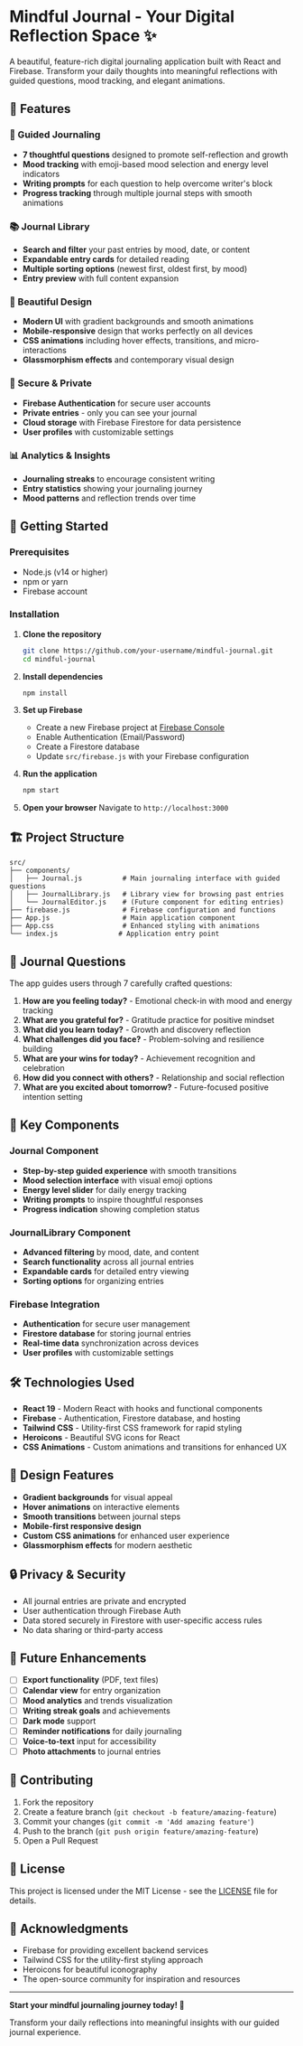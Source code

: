 # Mindful Journal - Your Digital Reflection Space ✨

A beautiful, feature-rich digital journaling application built with React and Firebase. Transform your daily thoughts into meaningful reflections with guided questions, mood tracking, and elegant animations.

## 🌟 Features

### 📝 Guided Journaling
- **7 thoughtful questions** designed to promote self-reflection and growth
- **Mood tracking** with emoji-based mood selection and energy level indicators
- **Writing prompts** for each question to help overcome writer's block
- **Progress tracking** through multiple journal steps with smooth animations

### 📚 Journal Library
- **Search and filter** your past entries by mood, date, or content
- **Expandable entry cards** for detailed reading
- **Multiple sorting options** (newest first, oldest first, by mood)
- **Entry preview** with full content expansion

### 🎨 Beautiful Design
- **Modern UI** with gradient backgrounds and smooth animations
- **Mobile-responsive** design that works perfectly on all devices
- **CSS animations** including hover effects, transitions, and micro-interactions
- **Glassmorphism effects** and contemporary visual design

### 🔐 Secure & Private
- **Firebase Authentication** for secure user accounts
- **Private entries** - only you can see your journal
- **Cloud storage** with Firebase Firestore for data persistence
- **User profiles** with customizable settings

### 📊 Analytics & Insights
- **Journaling streaks** to encourage consistent writing
- **Entry statistics** showing your journaling journey
- **Mood patterns** and reflection trends over time

## 🚀 Getting Started

### Prerequisites
- Node.js (v14 or higher)
- npm or yarn
- Firebase account

### Installation

1. **Clone the repository**
   ```bash
   git clone https://github.com/your-username/mindful-journal.git
   cd mindful-journal
   ```

2. **Install dependencies**
   ```bash
   npm install
   ```

3. **Set up Firebase**
   - Create a new Firebase project at [Firebase Console](https://console.firebase.google.com/)
   - Enable Authentication (Email/Password)
   - Create a Firestore database
   - Update `src/firebase.js` with your Firebase configuration

4. **Run the application**
   ```bash
   npm start
   ```

5. **Open your browser**
   Navigate to `http://localhost:3000`

## 🏗️ Project Structure

```
src/
├── components/
│   ├── Journal.js          # Main journaling interface with guided questions
│   ├── JournalLibrary.js   # Library view for browsing past entries
│   └── JournalEditor.js    # (Future component for editing entries)
├── firebase.js             # Firebase configuration and functions
├── App.js                  # Main application component
├── App.css                 # Enhanced styling with animations
└── index.js               # Application entry point
```

## 📱 Journal Questions

The app guides users through 7 carefully crafted questions:

1. **How are you feeling today?** - Emotional check-in with mood and energy tracking
2. **What are you grateful for?** - Gratitude practice for positive mindset
3. **What did you learn today?** - Growth and discovery reflection
4. **What challenges did you face?** - Problem-solving and resilience building
5. **What are your wins for today?** - Achievement recognition and celebration
6. **How did you connect with others?** - Relationship and social reflection
7. **What are you excited about tomorrow?** - Future-focused positive intention setting

## 🎯 Key Components

### Journal Component
- **Step-by-step guided experience** with smooth transitions
- **Mood selection interface** with visual emoji options
- **Energy level slider** for daily energy tracking
- **Writing prompts** to inspire thoughtful responses
- **Progress indication** showing completion status

### JournalLibrary Component
- **Advanced filtering** by mood, date, and content
- **Search functionality** across all journal entries
- **Expandable cards** for detailed entry viewing
- **Sorting options** for organizing entries

### Firebase Integration
- **Authentication** for secure user management
- **Firestore database** for storing journal entries
- **Real-time data** synchronization across devices
- **User profiles** with customizable settings

## 🛠️ Technologies Used

- **React 19** - Modern React with hooks and functional components
- **Firebase** - Authentication, Firestore database, and hosting
- **Tailwind CSS** - Utility-first CSS framework for rapid styling
- **Heroicons** - Beautiful SVG icons for React
- **CSS Animations** - Custom animations and transitions for enhanced UX

## 🎨 Design Features

- **Gradient backgrounds** for visual appeal
- **Hover animations** on interactive elements
- **Smooth transitions** between journal steps
- **Mobile-first responsive design**
- **Custom CSS animations** for enhanced user experience
- **Glassmorphism effects** for modern aesthetic

## 🔒 Privacy & Security

- All journal entries are private and encrypted
- User authentication through Firebase Auth
- Data stored securely in Firestore with user-specific access rules
- No data sharing or third-party access

## 🚀 Future Enhancements

- [ ] **Export functionality** (PDF, text files)
- [ ] **Calendar view** for entry organization
- [ ] **Mood analytics** and trends visualization
- [ ] **Writing streak goals** and achievements
- [ ] **Dark mode** support
- [ ] **Reminder notifications** for daily journaling
- [ ] **Voice-to-text** input for accessibility
- [ ] **Photo attachments** to journal entries

## 🤝 Contributing

1. Fork the repository
2. Create a feature branch (`git checkout -b feature/amazing-feature`)
3. Commit your changes (`git commit -m 'Add amazing feature'`)
4. Push to the branch (`git push origin feature/amazing-feature`)
5. Open a Pull Request

## 📄 License

This project is licensed under the MIT License - see the [LICENSE](LICENSE) file for details.

## 🙏 Acknowledgments

- Firebase for providing excellent backend services
- Tailwind CSS for the utility-first styling approach
- Heroicons for beautiful iconography
- The open-source community for inspiration and resources

---

**Start your mindful journaling journey today! 🌱**

Transform your daily reflections into meaningful insights with our guided journal experience.
